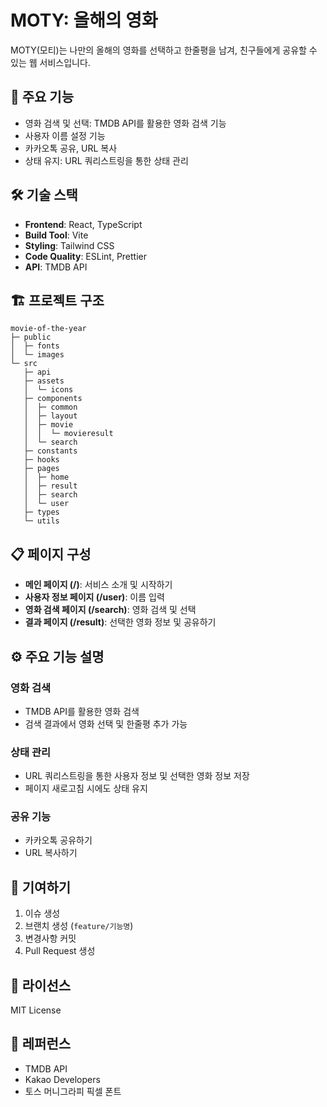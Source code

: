 # MOTY: 올해의 영화

MOTY(모티)는 나만의 올해의 영화를 선택하고 한줄평을 남겨, 친구들에게 공유할 수 있는 웹 서비스입니다.

## 🚀 주요 기능

- 영화 검색 및 선택: TMDB API를 활용한 영화 검색 기능
- 사용자 이름 설정 기능
- 카카오톡 공유, URL 복사
- 상태 유지: URL 쿼리스트링을 통한 상태 관리

## 🛠 기술 스택

- **Frontend**: React, TypeScript
- **Build Tool**: Vite
- **Styling**: Tailwind CSS
- **Code Quality**: ESLint, Prettier
- **API**: TMDB API

## 🏗 프로젝트 구조

```
movie-of-the-year
├─ public
│  ├─ fonts
│  └─ images
└─ src
   ├─ api
   ├─ assets
   │  └─ icons
   ├─ components
   │  ├─ common
   │  ├─ layout
   │  ├─ movie
   │  │  └─ movieresult
   │  └─ search
   ├─ constants
   ├─ hooks
   ├─ pages
   │  ├─ home
   │  ├─ result
   │  ├─ search
   │  └─ user
   ├─ types
   └─ utils
```

## 📋 페이지 구성

- **메인 페이지 (/)**: 서비스 소개 및 시작하기
- **사용자 정보 페이지 (/user)**: 이름 입력
- **영화 검색 페이지 (/search)**: 영화 검색 및 선택
- **결과 페이지 (/result)**: 선택한 영화 정보 및 공유하기

## ⚙️ 주요 기능 설명

### 영화 검색
- TMDB API를 활용한 영화 검색
- 검색 결과에서 영화 선택 및 한줄평 추가 가능

### 상태 관리
- URL 쿼리스트링을 통한 사용자 정보 및 선택한 영화 정보 저장
- 페이지 새로고침 시에도 상태 유지

### 공유 기능
- 카카오톡 공유하기
- URL 복사하기

## 🤝 기여하기

1. 이슈 생성
2. 브랜치 생성 (`feature/기능명`)
3. 변경사항 커밋
4. Pull Request 생성

## 📝 라이선스

MIT License

## 👏 레퍼런스

- TMDB API
- Kakao Developers
- 토스 머니그라피 픽셀 폰트
